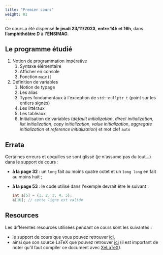 ```yaml
---
title: "Premier cours"
weight: 01
---
```


Ce cours a été dispensé **le jeudi 23/11/2023**, **entre 14h et 16h**, dans **l’amphithéâtre D** à **l'ENSIMAG**.

## Le programme étudié

1. Notion de programmation impérative
    1. Syntaxe élémentaire
    2. Afficher en console
    3. Fonction `main()`
2. Définition de variables
    1. Notion de typage
    2. Les alias
    3. Types fondamentaux à l'exception de `std::nullptr_t` (point sur les entiers signés)
    4. Les littéraux
    5. Les tableaux
    6. Initialisation de variables (_default initialization_, _direct initialization_, _list initialization_, _copy initialization_, _value initialization_, _aggregate initialization_ et _reference initialization_) et mot clef `auto`

## Errata

Certaines erreurs et coquilles se sont glissé (je n'assume pas du tout…) dans le support de cours :
- **à la page 32** : un `long` fait au moins quatre octet et un `long long` en fait au moins huit ;

- **à la page 53** : le code utilisé dans l'exemple devrait être le suivant :

    ```cpp
    int a[5] = {1, 2, 3, 4, 5};
    a[10]; // cette ligne est valide
    ```

## Resources

Les différentes resources utilisées pendant ce cours sont les suivantes :
- le support de cours que vous pouvez retrouver [ici](ressources/01.pdf),
- ainsi que son source LaTeX que pouvez retrouver [ici](ressources/01.tex) (il est important de noter qu'il faut compiler ce document avec [XeLaTeX](https://xetex.sourceforge.net/)).
